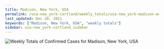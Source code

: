 ```yaml
---
title: Madison, New York, USA
permalink: /usa-new_york-cortland/weekly_totals/usa-new_york-madison-weekly_totals.html
last_updated: Dec 20, 2021
keywords: ["Madison, New York, USA", "weekly totals"]
sidebar: usa-new_york-cortland_sidebar
---
```


![Weekly Totals of Confirmed Cases for Madison, New York, USA](/covid_tracker/images/graphs/usa-new_york-madison-weekly_totals_graph.png)
